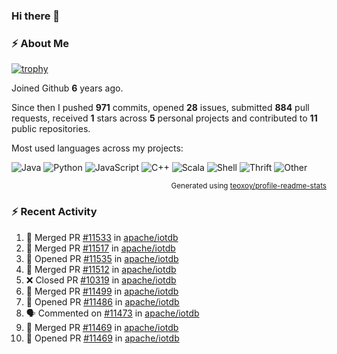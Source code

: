 ### Hi there 👋

### :zap: About Me

[![trophy](https://github-profile-trophy.vercel.app/?username=HTHou&theme=onedark)](https://github.com/ryo-ma/github-profile-trophy)
   
Joined Github **6** years ago.

Since then I pushed **971** commits, opened **28** issues, submitted **884** pull requests, received **1** stars across **5** personal projects and contributed to **11** public repositories.

Most used languages across my projects:

![Java](https://img.shields.io/static/v1?style=flat-square&label=%E2%A0%80&color=555&labelColor=%23b07219&message=Java%EF%B8%B195.4%25)
![Python](https://img.shields.io/static/v1?style=flat-square&label=%E2%A0%80&color=555&labelColor=%233572A5&message=Python%EF%B8%B11.2%25)
![JavaScript](https://img.shields.io/static/v1?style=flat-square&label=%E2%A0%80&color=555&labelColor=%23f1e05a&message=JavaScript%EF%B8%B10.7%25)
![C++](https://img.shields.io/static/v1?style=flat-square&label=%E2%A0%80&color=555&labelColor=%23f34b7d&message=C%2B%2B%EF%B8%B10.5%25)
![Scala](https://img.shields.io/static/v1?style=flat-square&label=%E2%A0%80&color=555&labelColor=%23c22d40&message=Scala%EF%B8%B10.4%25)
![Shell](https://img.shields.io/static/v1?style=flat-square&label=%E2%A0%80&color=555&labelColor=%2389e051&message=Shell%EF%B8%B10.3%25)
![Thrift](https://img.shields.io/static/v1?style=flat-square&label=%E2%A0%80&color=555&labelColor=%23D12127&message=Thrift%EF%B8%B10.3%25)
![Other](https://img.shields.io/static/v1?style=flat-square&label=%E2%A0%80&color=555&labelColor=%23ededed&message=Other%EF%B8%B10.8%25)

<p align="right"><sub>Generated using <a href="https://github.com/marketplace/actions/profile-readme-stats">teoxoy/profile-readme-stats</a></sub></p>


<!--![](https://github.com/HTHou/HTHou/blob/output/github-contribution-grid-snake.svg)-->

<!--![Haonan Hou's github stats](https://github-readme-stats.vercel.app/api?username=HTHou&count_private=true&show_icons=true&theme=onedark)-->

<!--![Haonan Hou's wakatime stats](https://github-readme-stats.vercel.app/api/wakatime?username=HTHou&layout=compact&theme=onedark)-->

<!--![Top Langs](https://github-readme-stats.vercel.app/api/top-langs/?username=HTHou&theme=onedark&layout=compact)-->

### :zap: Recent Activity
<!--START_SECTION:activity-->
1. 🎉 Merged PR [#11533](https://github.com/apache/iotdb/pull/11533) in [apache/iotdb](https://github.com/apache/iotdb)
2. 🎉 Merged PR [#11517](https://github.com/apache/iotdb/pull/11517) in [apache/iotdb](https://github.com/apache/iotdb)
3. 💪 Opened PR [#11535](https://github.com/apache/iotdb/pull/11535) in [apache/iotdb](https://github.com/apache/iotdb)
4. 🎉 Merged PR [#11512](https://github.com/apache/iotdb/pull/11512) in [apache/iotdb](https://github.com/apache/iotdb)
5. ❌ Closed PR [#10319](https://github.com/apache/iotdb/pull/10319) in [apache/iotdb](https://github.com/apache/iotdb)
6. 🎉 Merged PR [#11499](https://github.com/apache/iotdb/pull/11499) in [apache/iotdb](https://github.com/apache/iotdb)
7. 💪 Opened PR [#11486](https://github.com/apache/iotdb/pull/11486) in [apache/iotdb](https://github.com/apache/iotdb)
8. 🗣 Commented on [#11473](https://github.com/apache/iotdb/issues/11473#issuecomment-1792104922) in [apache/iotdb](https://github.com/apache/iotdb)
9. 🎉 Merged PR [#11469](https://github.com/apache/iotdb/pull/11469) in [apache/iotdb](https://github.com/apache/iotdb)
10. 💪 Opened PR [#11469](https://github.com/apache/iotdb/pull/11469) in [apache/iotdb](https://github.com/apache/iotdb)
<!--END_SECTION:activity-->

<!--
**HTHou/HTHou** is a ✨ _special_ ✨ repository because its `README.md` (this file) appears on your GitHub profile.

Here are some ideas to get you started:

- 🔭 I’m currently working on ...
- 🌱 I’m currently learning ...
- 👯 I’m looking to collaborate on ...
- 🤔 I’m looking for help with ...
- 💬 Ask me about ...
- 📫 How to reach me: ...
- 😄 Pronouns: ...
- ⚡ Fun fact: ...
-->
